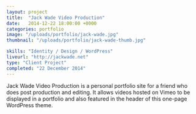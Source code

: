 ```yaml
---
layout: project
title:  "Jack Wade Video Production"
date:   2014-12-22 18:00:00 +0000
categories: portfolio
image: "/uploads/portfolio/jack-wade.jpg"
thumbnail: "/uploads/portfolio/jack-wade-thumb.jpg"

skills: "Identity / Design / WordPress"
liveurl: "http://jackwade.net"
type: "Client Project"
completed: "22 December 2014"
---
```


Jack Wade Video Production is a personal portfolio site for a friend who does post production and editing. It allows videos hosted on Vimeo to be displayed in a portfolio and also featured in the header of this one-page WordPress theme.